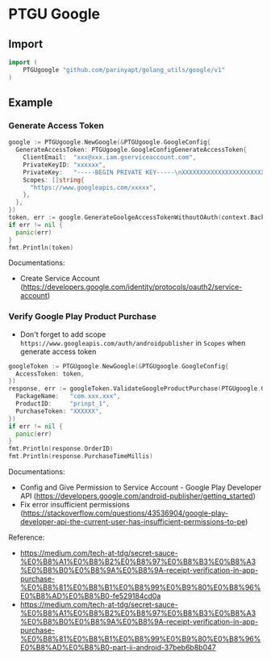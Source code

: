 # PTGU Google

## Import
```go
import (
	PTGUgoogle "github.com/parinyapt/golang_utils/google/v1"
)
```

## Example
### Generate Access Token
```go
google := PTGUgoogle.NewGoogle(&PTGUgoogle.GoogleConfig{
  GenerateAccessToken: PTGUgoogle.GoogleConfigGenerateAccessToken{
    ClientEmail:  "xxx@xxx.iam.gserviceaccount.com",
    PrivateKeyID: "xxxxxx",
    PrivateKey:   "-----BEGIN PRIVATE KEY-----\nXXXXXXXXXXXXXXXXXXXXXXX\n-----END PRIVATE KEY-----\n",
    Scopes: []string{
      "https://www.googleapis.com/xxxxx",
    },
  },
})
token, err := google.GenerateGoolgeAccessTokenWithoutOAuth(context.Background())
if err != nil {
  panic(err)
}
fmt.Println(token)
```
Documentations: 
- Create Service Account (https://developers.google.com/identity/protocols/oauth2/service-account)


### Verify Google Play Product Purchase
- Don't forget to add scope `https://www.googleapis.com/auth/androidpublisher` in `Scopes` when generate access token
```go
googleToken := PTGUgoogle.NewGoogle(&PTGUgoogle.GoogleConfig{
  AccessToken: token,
})
response, err := googleToken.ValidateGoogleProductPurchase(PTGUgoogle.GooglePurchaseValidateParam{
  PackageName:   "com.xxx.xxx",
  ProductID:     "prinpt_1",
  PurchaseToken: "XXXXXX",
})
if err != nil {
  panic(err)
}
fmt.Println(response.OrderID)
fmt.Println(response.PurchaseTimeMillis)
```
Documentations:
- Config and Give Permission to Service Account - Google Play Developer API (https://developers.google.com/android-publisher/getting_started)
- Fix error insufficient permissions (https://stackoverflow.com/questions/43536904/google-play-developer-api-the-current-user-has-insufficient-permissions-to-pe)


Reference:
- https://medium.com/tech-at-tdg/secret-sauce-%E0%B8%A1%E0%B8%B2%E0%B8%97%E0%B8%B3%E0%B8%A3%E0%B8%B0%E0%B8%9A%E0%B8%9A-receipt-verification-in-app-purchase-%E0%B8%81%E0%B8%B1%E0%B8%99%E0%B9%80%E0%B8%96%E0%B8%AD%E0%B8%B0-fe529184cd0a
- https://medium.com/tech-at-tdg/secret-sauce-%E0%B8%A1%E0%B8%B2%E0%B8%97%E0%B8%B3%E0%B8%A3%E0%B8%B0%E0%B8%9A%E0%B8%9A-receipt-verification-in-app-purchase-%E0%B8%81%E0%B8%B1%E0%B8%99%E0%B9%80%E0%B8%96%E0%B8%AD%E0%B8%B0-part-ii-android-37beb6b8b047

